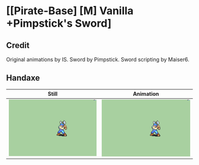 # [\[Pirate-Base\] \[M\] Vanilla +Pimpstick's Sword]

## Credit

Original animations by IS.
Sword by Pimpstick.
Sword scripting by Maiser6.
	
## Handaxe

| Still | Animation |
| :---: | :-------: |
| ![Handaxe still](./Handaxe_000.png) | ![Handaxe animation](./Handaxe.gif) |
